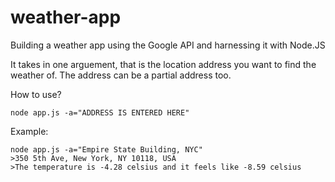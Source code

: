 # weather-app

Building a weather app using the Google API and harnessing it with Node.JS

It takes in one arguement, that is the location address you want to find the weather of. The address can be a partial address too.

How to use?

```
node app.js -a="ADDRESS IS ENTERED HERE"
```
Example:

```
node app.js -a="Empire State Building, NYC"
>350 5th Ave, New York, NY 10118, USA
>The temperature is -4.28 celsius and it feels like -8.59 celsius
```
